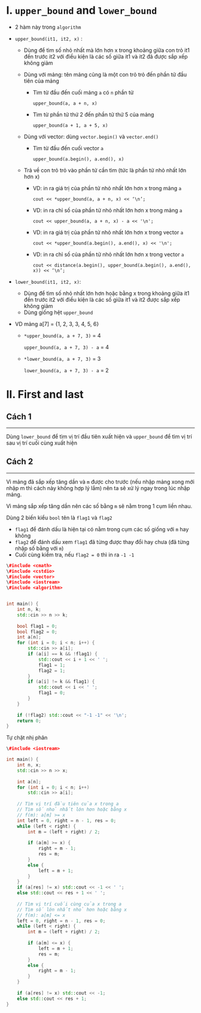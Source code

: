 # I. `upper_bound` and `lower_bound`

- 2 hàm này trong `algorithm`
- `upper_bound(it1, it2, x)` :
    - Dùng để tìm số nhỏ nhất mà lớn hơn x trong khoảng giữa con trỏ it1 đến trước it2 với điều kiện là các số giữa it1 và it2 đã được sắp xếp không giảm
    - Dùng với mảng: tên mảng cũng là một con trỏ trỏ đến phần tử đầu tiên của mảng
        - Tìm từ đầu đến cuối mảng `a` có `n` phần tử
            
            `upper_bound(a, a + n, x)`
            
        - Tìm từ phần tử thứ 2 đến phần tử thứ 5 của mảng
            
            `upper_bound(a + 1, a + 5, x)`
            
    - Dùng với vector: dùng `vector.begin()` và `vector.end()`
        - Tìm từ đầu đến cuối vector `a`
            
            `upper_bound(a.begin(), a.end(), x)`
            
    - Trả về con trỏ trỏ vào phần tử cần tìm (tức là phần tử nhỏ nhất lớn hơn x)
        - VD: in ra giá trị của phần tử nhỏ nhất lớn hơn x trong mảng `a`
            
            `cout << *upper_bound(a, a + n, x) << ‘\n’;`
            
        - VD: in ra chỉ số của phần tử nhỏ nhất lớn hơn x trong mảng `a`
            
            `cout << upper_bound(a, a + n, x) - a << '\n';`
            
        - VD: in ra giá trị của phần tử nhỏ nhất lớn hơn x trong vector `a`
            
            `cout << *upper_bound(a.begin(), a.end(), x) << '\n';`
            
        - VD: in ra chỉ số của phần tử nhỏ nhất lớn hơn x trong vector `a`
            
            `cout << distance(a.begin(), upper_bound(a.begin(), a.end(), x)) << ‘\n’;`
            
- `lower_bound(it1, it2, x)`:
    - Dùng để tìm số nhỏ nhất lớn hơn hoặc bằng x trong khoảng giữa it1 đến trước it2 với điều kiện là các số giữa it1 và it2 được sắp xếp không giảm
    - Dùng giống hệt `upper_bound`
- VD mảng a[7] = {1, 2, 3, 3, 4, 5, 6}
    - `*upper_bound(a, a + 7, 3)` = 4
        
        `upper_bound(a, a + 7, 3) - a` = 4
        
    - `*lower_bound(a, a + 7, 3)` = 3
        
        `lower_bound(a, a + 7, 3) - a` = 2
        
          
        

# II. First and last

## Cách 1

---

Dùng `lower_bound` để tìm vị trí đầu tiên xuất hiện và `upper_bound` để tìm vị trí sau vị trí cuối cùng xuất hiện

## Cách 2

---

Vì mảng đã sắp xếp tăng dần và `m` được cho trước (nếu nhập mảng xong mới nhập m thì cách này không hợp lý lắm) nên ta sẽ xử lý ngay trong lúc nhập mảng.

Vì mảng sắp xếp tăng dần nên các số bằng `m` sẽ nằm trong 1 cụm liền nhau.

Dùng 2 biến kiểu `bool` tên là `flag1` và `flag2`

- `flag1` để đánh dấu là hiện tại có nằm trong cụm các số giống với `m` hay không
- `flag2` để đánh dấu xem `flag1` đã từng được thay đổi hay chưa (đã từng nhập số bằng với `m`)
- Cuối cùng kiểm tra, nếu `flag2 = 0` thì in ra `-1 -1`

```C++
\#include <cmath>
\#include <cstdio>
\#include <vector>
\#include <iostream>
\#include <algorithm>


int main() {
    int n, k;
    std::cin >> n >> k;
    
    bool flag1 = 0;
    bool flag2 = 0;
    int a[n];
    for (int i = 0; i < n; i++) {
        std::cin >> a[i];
        if (a[i] == k && !flag1) {
            std::cout << i + 1 << ' ';
            flag1 = 1;
            flag2 = 1;
        }
        if (a[i] != k && flag1) {
            std::cout << i << ' ';
            flag1 = 0;
        }
    }
    
    if (!flag2) std::cout << "-1 -1" << '\n';
    return 0;
}
```

  

Tự chặt nhị phân

```C++
\#include <iostream>

int main() {
    int n, x;
    std::cin >> n >> x;
    
    int a[n];
    for (int i = 0; i < n; i++)
        std::cin >> a[i];
        
    // Tìm vị trí đầu tiên của x trong a
    // Tìm số nhỏ nhất lớn hơn hoặc bằng x
    // f(m): a[m] >= x
    int left = 0, right = n - 1, res = 0;
    while (left < right) {
        int m = (left + right) / 2;
        
        if (a[m] >= x) {
            right = m - 1;
            res = m;
        }
        else {
            left = m + 1;
        }
    }
    if (a[res] != x) std::cout << -1 << ' ';
    else std::cout << res + 1 << ' ';
    
    // Tìm vị trí cuối cùng của x trong a
    // Tìm số lớn nhất nhỏ hơn hoặc bằng x
    // f(m): a[m] <= x
    left = 0, right = n - 1, res = 0;
    while (left < right) {
        int m = (left + right) / 2;
        
        if (a[m] <= x) {
            left = m + 1;
            res = m;
        }
        else {
            right = m - 1;
        }
    }
    
    if (a[res] != x) std::cout << -1;
    else std::cout << res + 1;
}
```